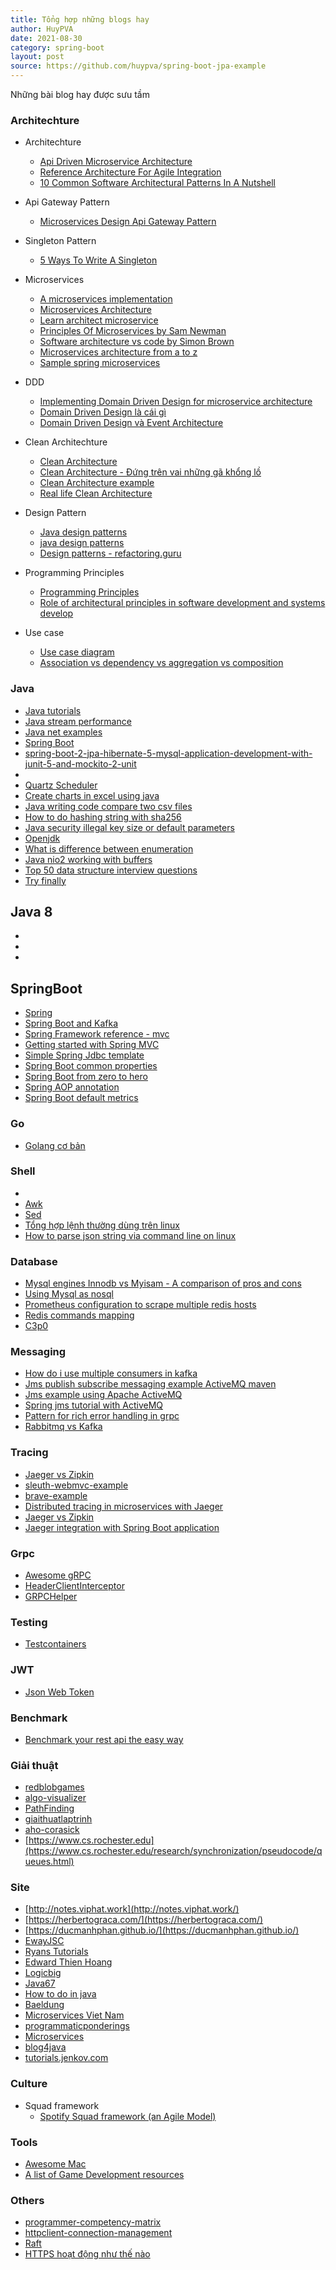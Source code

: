 ```yaml
---
title: Tổng hợp những blogs hay  
author: HuyPVA
date: 2021-08-30
category: spring-boot
layout: post
source: https://github.com/huypva/spring-boot-jpa-example
---
```


Những bài blog hay được sưu tầm

### Architechture

- Architechture
    - [Api Driven Microservice Architecture](https://github.com/wso2/reference-architecture/blob/Q1-2020/api-driven-microservice-architecture.md)
    - [Reference Architecture For Agile Integration](https://developers.redhat.com/blog/2017/07/27/reference-architecture-for-agile-integration)
    - [10 Common Software Architectural Patterns In A Nutshell](https://towardsdatascience.com/10-common-software-architectural-patterns-in-a-nutshell-a0b47a1e9013)

- Api Gateway Pattern
    - [Microservices Design Api Gateway Pattern](https://blog.devgenius.io/microservices-design-api-gateway-pattern-980e8d02bdd5)

- Singleton Pattern
    - [5 Ways To Write A Singleton](https://sinethneranjana.medium.com/5-ways-to-write-a-singleton-and-why-you-shouldnt-1cf078562376)

- Microservices
    - [A microservices implementation](https://koukia.ca/a-microservices-implementation-journey-part-4-9c19a16385e9)
    - [Microservices Architecture](https://medium.com/swlh/microservices-architecture-from-a-to-z-7287da1c5d28)
    - [Learn architect microservice](https://docs.oracle.com/en/solutions/learn-architect-microservice/index.html#GUID-BDCEFE30-C883-45D5-B2E6-325C241388A5)
    - [Principles Of Microservices by Sam Newman
](https://www.youtube.com/watch?v=PFQnNFe27kU)
    - [Software architecture vs code by Simon Brown](https://herbertograca.com/2015/11/10/software-architecture-vs-code-by-simon-brown/)
    - [Microservices architecture from a to z](https://medium.com/swlh/microservices-architecture-from-a-to-z-7287da1c5d28#f067)
    - [Sample spring microservices](https://github.com/piomin/sample-spring-microservices-new)

- DDD
    - [Implementing Domain Driven Design for microservice architecture](https://medium.com/design-and-tech-co/implementing-domain-driven-design-for-microservice-architecture-26eb0333d72e)
    - [Domain Driven Design là cái gì](https://vinhdqblog.wordpress.com/2018/03/01/domain-driven-design-la-cai-gi/)
    - [Domain Driven Design và Event Architecture](https://www.youtube.com/watch?v=glZs4QFfwbc)

- Clean Architechture
    - [Clean Architecture](https://medium.com/old-dev/clean-architecture-4761848314b4)
    - [Clean Architecture - Đứng trên vai những gã khổng lồ](https://edwardthienhoang.wordpress.com/2018/01/18/clean-architecture-dung-tren-vai-nhung-ga-khong-lo/)
    - [Clean Architecture example](https://github.com/mattia-battiston/clean-architecture-example/)
    - [Real life Clean Architecture](https://www.slideshare.net/mattiabattiston/real-life-clean-architecture-61242830)

- Design Pattern
    - [Java design patterns](https://java-design-patterns.com/patterns/)
    - [java design patterns](https://github.com/iluwatar/java-design-patterns)
    - [Design patterns - refactoring.guru](https://refactoring.guru/design-patterns)

- Programming Principles
    - [Programming Principles](https://github.com/iluwatar/programming-principles)
    - [Role of architectural principles in software development and systems develop](https://akfpartners.com/growth-blog/role-of-architectural-principles-in-software-development-and-systems-develo)

- Use case
    - [Use case diagram](https://iviettech.vn/blog/543-ban-ve-use-case-use-case-diagram.html)
    - [Association vs dependency vs aggregation vs composition](https://nirajrules.wordpress.com/2011/07/15/association-vs-dependency-vs-aggregation-vs-composition/)

### Java
- [Java tutorials](https://docs.oracle.com/javase/tutorial/index.html)
- [Java stream performance](https://nipafx.dev/java-stream-performance/)
- [Java net examples](http://cs.lmu.edu/~ray/notes/javanetexamples/)
- [Spring Boot](https://docs.spring.io/spring-boot/docs/0.0.10.BUILD-SNAPSHOT/reference/htmlsingle/)
- [spring-boot-2-jpa-hibernate-5-mysql-application-development-with-junit-5-and-mockito-2-unit](https://medium.com/@devanshitrivedi/spring-boot-2-jpa-hibernate-5-mysql-application-development-with-junit-5-and-mockito-2-unit-8e18eb9b23a3)
- [](https://malalanayake.wordpress.com/2013/09/12/volatile-vs-static-in-java/)
- [Quartz Scheduler](http://quartz-scheduler.org/)
- [Create charts in excel using java](http://www.programming-free.com/2012/12/create-charts-in-excel-using-java.html)
- [Java writing code compare two csv files](http://java-success.blogspot.com/2013/01/java-writing-code-compare-two-csv-files.html)
- [How to do hashing string with sha256](http://bestjavapractices.blogspot.com/2011/06/how-to-do-hashing-string-with-sha-256.html)
- [Java security illegal key size or default parameters](https://stackoverflow.com/questions/6481627/java-security-illegal-key-size-or-default-parameters)
- [Openjdk](http://grepcode.com/project/repository.grepcode.com/java/root/jdk/openjdk/)
- [What is difference between enumeration](http://javarevisited.blogspot.sg/2010/10/what-is-difference-between-enumeration.html)
- [Java nio2 working with buffers](https://howtodoinjava.com/java/nio/java-nio-2-0-working-with-buffers/)
- [Top 50 data structure interview questions](https://career.guru99.com/top-50-data-structure-interview-questions/)
- [Try finally](https://programming.guide/java/try-finally.html)

## Java 8
- [](https://topdev.vn/blog/nhung-ma-xau-ma-java-8-co-the-khu/)
- [](https://techtalk.vn/tuot-tuon-tuot-ve-stream-trong-java8-2.html)
- [](https://gpcoder.com/4062-date-time-trong-java-8/)


## SpringBoot
- [Spring](https://www.tutorialspoint.com/spring/)
- [Spring Boot and Kafka](https://reflectoring.io/spring-boot-kafka/)
- [Spring Framework reference - mvc](http://static.springsource.org/spring/docs/3.2.x/spring-framework-reference/html/mvc.html)
- [Getting started with Spring MVC](http://blog.springsource.com/2011/01/04/green-beans-getting-started-with-spring-mvc/)
- [Simple Spring Jdbc template](http://www.springbyexample.org/static/1.2/html/simple-spring-jdbc-template.html)
- [Spring Boot common properties](https://o7planning.org/en/11685/spring-boot-common-properties)
- [Spring Boot from zero to hero](https://loda.me/spring-boot-0-series-lam-chu-spring-boot-zero-to-hero-loda15589639144720)
- [Spring AOP annotation](https://www.baeldung.com/spring-aop-annotation)
- [Spring Boot default metrics](https://tomgregory.com/spring-boot-default-metrics/)


### Go
- [Golang cơ bản](https://www.codehub.com.vn/Golang-Co-Ban)

### Shell
- [](http://www.freeos.com/guides/lsst/)
- [Awk](http://www.grymoire.com/Unix/Awk.html)
- [Sed](http://www.grymoire.com/Unix/Sed.html)
- [Tổng hợp lệnh thường dùng trên linux](http://thuviencntt.com/bai-viet-huong-dan/huong-dan-linux/tong-hop-cac-lenh-thuong-dung-tren-linux/)
- [How to parse json string via command line on linux](http://xmodulo.com/how-to-parse-json-string-via-command-line-on-linux.html)

### Database
- [Mysql engines Innodb vs Myisam - A comparison of pros and cons](http://www.kavoir.com/2009/09/mysql-engines-innodb-vs-myisam-a-comparison-of-pros-and-cons.html)
- [Using Mysql as nosql](http://yoshinorimatsunobu.blogspot.com/2010/10/using-mysql-as-nosql-story-for.html)
- [Prometheus configuration to scrape multiple redis hosts](https://github.com/oliver006/redis_exporter#prometheus-configuration-to-scrape-multiple-redis-hosts)
- [Redis commands mapping](https://github.com/redisson/redisson/wiki/11.-Redis-commands-mapping)
- [C3p0](http://www.mchange.com/projects/c3p0/index.html#basic_pool_configuration)

### Messaging
- [How do i use multiple consumers in kafka](https://stackoverflow.com/questions/30899163/how-do-i-use-multiple-consumers-in-kafka)
- [Jms publish subscribe messaging example ActiveMQ maven](http://www.source4code.info/2014/11/jms-publish-subscribe-messaging-example-activemq-maven.html)
- [Jms example using Apache ActiveMQ](http://www.coderpanda.com/jms-example-using-apache-activemq/)
- [Spring jms tutorial with ActiveMQ](http://briansjavablog.blogspot.com/2012/09/spring-jms-tutorial-with-activemq.html)
- [Pattern for rich error handling in grpc](https://stackoverflow.com/questions/48748745/pattern-for-rich-error-handling-in-grpc/48750825#48750825)
- [Rabbitmq vs Kafka](https://medium.com/better-programming/rabbitmq-vs-kafka-1779b5b70c41)

### Tracing
- [Jaeger vs Zipkin](https://www.bizety.com/2019/01/14/distributed-tracing-for-microservices-jaeger-vs-zipkin/)
- [sleuth-webmvc-example](https://github.com/openzipkin-attic/sleuth-webmvc-example)
- [brave-example](https://github.com/openzipkin/brave-example)
- [Distributed tracing in microservices with Jaeger](https://www.vinsguru.com/distributed-tracing-in-microservices-with-jaeger/)
- [Jaeger vs Zipkin](https://thenewstack.io/jaeger-vs-zipkin-battle-of-the-open-source-tracing-tools/)
- [Jaeger integration with Spring Boot application](https://medium.com/xebia-engineering/jaeger-integration-with-spring-boot-application-3c6ec4a96a6f)

### Grpc
- [Awesome gRPC](https://github.com/grpc-ecosystem/awesome-grpc)
- [HeaderClientInterceptor](https://github.com/grpc/grpc-java/blob/master/examples/src/main/java/io/grpc/examples/header/HeaderClientInterceptor.java)
- [GRPCHelper](https://github.com/Netflix/conductor/blob/2.31/grpc-server/src/main/java/com/netflix/conductor/grpc/server/service/GRPCHelper.java)

### Testing
- [Testcontainers](https://github.com/testcontainers/testcontainers-java)

### JWT
- [Json Web Token](http://notes.viphat.work/json-web-token-p1)

### Benchmark
- [Benchmark your rest api the easy way](https://www.abhishekshukla.com/javascript/benchmark-your-rest-api-the-easy-way/)

### Giải thuật
- [redblobgames](https://www.redblobgames.com/)
- [algo-visualizer](http://algo-visualizer.jasonpark.me/#path=tree/binary_tree_traversal/in_order)
- [PathFinding](https://qiao.github.io/PathFinding.js/visual/)
- [giaithuatlaptrinh](http://www.giaithuatlaptrinh.com/?p=703)
- [aho-corasick](https://github.com/robert-bor/aho-corasick)
- [https://www.cs.rochester.edu](https://www.cs.rochester.edu/research/synchronization/pseudocode/queues.html)

### Site
- [http://notes.viphat.work](http://notes.viphat.work/)
- [https://herbertograca.com/](https://herbertograca.com/)
- [https://ducmanhphan.github.io/](https://ducmanhphan.github.io/)
- [EwayJSC](https://github.com/EwayJSC)
- [Ryans Tutorials](https://ryanstutorials.net/)
- [Edward Thien Hoang](https://edwardthienhoang.wordpress.com/about/)
- [Logicbig](https://www.logicbig.com/)
- [Java67](http://java67.blogspot.com/)
- [How to do in java](https://howtodoinjava.com/)
- [Baeldung](https://www.baeldung.com/java-blogs)
- [Microservices Viet Nam](https://www.microservicesvn.com/)
- [programmaticponderings](https://programmaticponderings.com/tag/microservices/)
- [Microservices](https://microservices.io/patterns/microservices.html)
- [blog4java](http://malsolo.com/blog4java/?p=309)
- [tutorials.jenkov.com](http://tutorials.jenkov.com/)

### Culture
- Squad framework
    - [Spotify Squad framework (an Agile Model)](https://medium.com/okr-fuck-agile/spotify-squad-framework-an-agile-model-9853e0e91307)

### Tools
- [Awesome Mac](https://github.com/jaywcjlove/awesome-mac)
- [A list of Game Development resources](https://github.com/ellisonleao/magictools)

### Others
- [programmer-competency-matrix](https://sijinjoseph.com/programmer-competency-matrix/)
- [httpclient-connection-management](https://www.baeldung.com/httpclient-connection-management)
- [Raft](http://thesecretlivesofdata.com/raft/?fbclid=IwAR2nT4ml8PO3do-BD5uGrS3gcv6Ta9xdz1omP9-W_RNFaNhyM_OjgK_bCmM#home)
- [HTTPS hoạt động như thế nào](http://www.vninfosec.net/2017/02/https-hoat-ong-nhu-nao.html)
